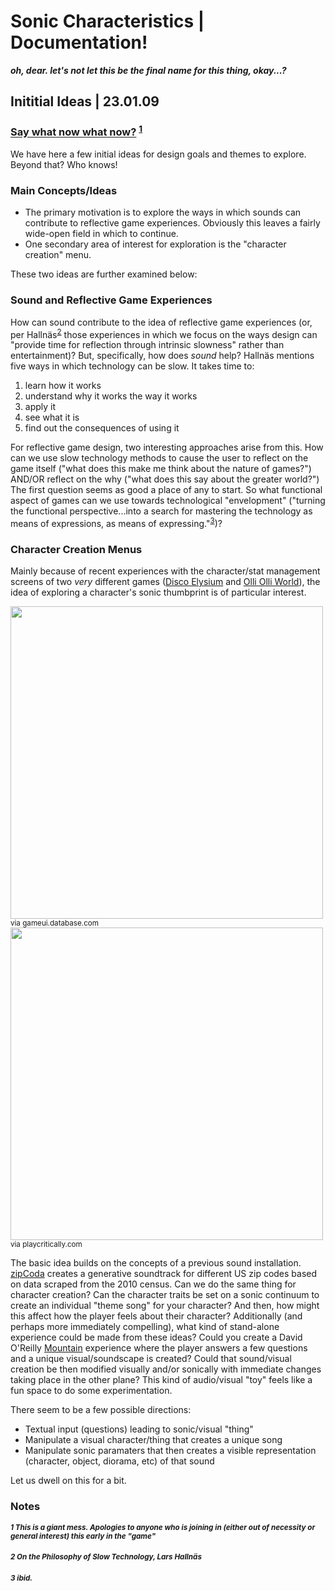 # Sonic Characteristics | Documentation!
***oh, dear. let's not let this be the final name for this thing, okay...?***

## Inititial Ideas | 23.01.09

###  [Say what now what now?](https://youtu.be/_Ge4_stUpqs) <sup>[1](#####1)</sup>

We have here a few initial ideas for design goals and themes to explore. Beyond that? Who knows!

### Main Concepts/Ideas
* The primary motivation is to explore the ways in which sounds can contribute to reflective game experiences. Obviously this leaves a fairly wide-open field in which to continue.
* One secondary area of interest for exploration is the "character creation" menu.

These two ideas are further examined below:

### Sound and Reflective Game Experiences
How can sound contribute to the idea of reflective game experiences (or, per Hallnäs<sup>[2](#####2)</sup> those experiences in which we focus on the ways design can "provide time for reflection through intrinsic slowness" rather than entertainment)? But, specifically, how does <em>sound</em> help? Hallnäs mentions five ways in which technology can be slow. It takes time to:
1. learn how it works
2. understand why it works the way it works
3. apply it
4. see what it is
5. find out the consequences of using it

For reflective game design, two interesting approaches arise from this. How can we use slow technology methods to cause the user to reflect on the game itself ("what does this make me think about the nature of games?") AND/OR reflect on the why ("what does this say about the greater world?") The first question seems as good a place of any to start. So what functional aspect of games can we use towards technological "envelopment" ("turning the functional perspective...into a search for mastering the technology as means of expressions, as means of expressing."<sup>[3](#####3)</sup>)?

### Character Creation Menus
Mainly because of recent experiences with the character/stat management screens of two <em>very</em> different games ([Disco Elysium](https://discoelysium.com/) and [Olli Olli World](https://store.privatedivision.com/en/game/olliolli-world)), the idea of exploring a character's sonic thumbprint is of particular interest.

<img src="https://www.gameuidatabase.com/uploads/Olli-Olli-World02102022-022721-94716.jpg" width="500px" />
<sub>via gameui.database.com</sub>

<img src="http://www.playcritically.com/wp-content/uploads/2022/06/2022033119304900-1C1B527EE3CFDB01CA6E70A2AD4A19CE.jpg" width="500px" />
<sub>via playcritically.com</sub>

<p></p>

The basic idea builds on the concepts of a previous sound installation. [zipCoda](http://www.mouseandthebillionaire.com/zipCoda/) creates a generative soundtrack for different US zip codes based on data scraped from the 2010 census. Can we do the same thing for character creation? Can the character traits be set on a sonic continuum to create an individual "theme song" for your character? And then, how might this affect how the player feels about their character? Additionally (and perhaps more immediately compelling), what kind of stand-alone experience could be made from these ideas? Could you create a David O'Reilly [Mountain](https://www.davidoreilly.com/mountain) experience where the player answers a few questions and a unique visual/soundscape is created? Could that sound/visual creation be then modified visually and/or sonically with immediate changes taking place in the other plane? This kind of audio/visual "toy" feels like a fun space to do some experimentation.

There seem to be a few possible directions:
* Textual input (questions) leading to sonic/visual "thing"
* Manipulate a visual character/thing that creates a unique song
* Manipulate sonic paramaters that then creates a visible representation (character, object, diorama, etc) of that sound

Let us dwell on this for a bit.

### Notes
<sub>

##### 1 This is a giant mess. Apologies to anyone who is joining in (either out of necessity or general interest) this early in the "game"
##### 2 <em>On the Philosophy of Slow Technology</em>, Lars Hallnäs
##### 3 ibid.

</sub>

